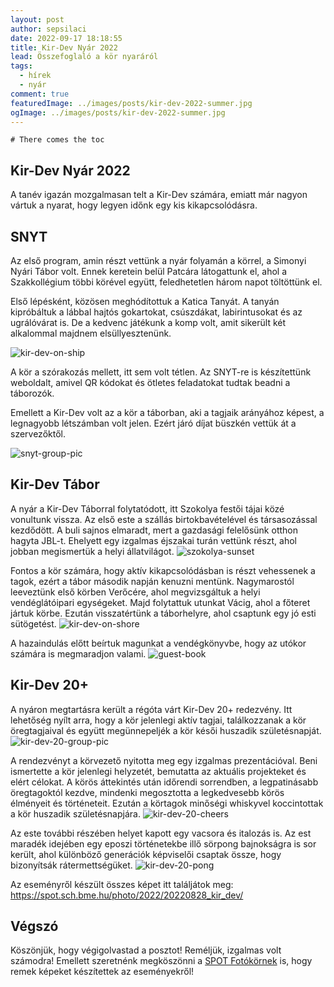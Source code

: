 ```yaml
---
layout: post
author: sepsilaci
date: 2022-09-17 18:18:55
title: Kir-Dev Nyár 2022
lead: Összefoglaló a kör nyaráról
tags:
  - hírek
  - nyár
comment: true
featuredImage: ../images/posts/kir-dev-2022-summer.jpg
ogImage: ../images/posts/kir-dev-2022-summer.jpg
---
```


```toc
# There comes the toc
```

## Kir-Dev Nyár 2022

A tanév igazán mozgalmasan telt a Kir-Dev számára, emiatt már nagyon vártuk a nyarat, hogy legyen időnk egy kis kikapcsolódásra.

## SNYT

Az első program, amin részt vettünk a nyár folyamán a körrel, a Simonyi Nyári Tábor volt. Ennek keretein belül Patcára látogattunk el, ahol a Szakkollégium többi körével együtt, feledhetetlen három napot töltöttünk el.

Első lépésként, közösen meghódítottuk a Katica Tanyát. A tanyán kipróbáltuk a lábbal hajtós gokartokat, csúszdákat, labirintusokat és az ugrálóvárat is. De a kedvenc játékunk a komp volt, amit sikerült két alkalommal majdnem elsüllyesztenünk.

![kir-dev-on-ship](https://warp.sch.bme.hu/images/kir-dev-boat-cropped)

A kör a szórakozás mellett, itt sem volt tétlen. Az SNYT-re is készítettünk weboldalt, amivel QR kódokat és ötletes feladatokat tudtak beadni a táborozók.

Emellett a Kir-Dev volt az a kör a táborban, aki a tagjaik arányához képest, a legnagyobb létszámban volt jelen. Ezért járó díjat büszkén vettük át a szervezőktől.

![snyt-group-pic](https://warp.sch.bme.hu/images/20220709_175453_spot)

## Kir-Dev Tábor

A nyár a Kir-Dev Táborral folytatódott, itt Szokolya festői tájai közé vonultunk vissza.
Az első este a szállás birtokbavételével és társasozással kezdődött. A buli sajnos elmaradt, mert a gazdasági felelősünk otthon hagyta JBL-t. Ehelyett egy izgalmas éjszakai turán vettünk részt, ahol jobban megismertük a helyi állatvilágot.
![szokolya-sunset](https://warp.sch.bme.hu/images/img_0391)

Fontos a kör számára, hogy aktív kikapcsolódásban is részt vehessenek a tagok, ezért a tábor második napján kenuzni mentünk. Nagymarostól leeveztünk első körben Verőcére, ahol megvizsgáltuk a helyi vendéglátóipari egységeket. Majd folytattuk utunkat Vácig, ahol a főteret jártuk körbe. Ezután visszatértünk a táborhelyre, ahol csaptunk egy jó esti sütögetést.
![kir-dev-on-shore](https://warp.sch.bme.hu/images/img_0389)

A hazaindulás előtt beírtuk magunkat a vendégkönyvbe, hogy az utókor számára is megmaradjon valami.
![guest-book](https://warp.sch.bme.hu/images/img_0399)

## Kir-Dev 20+

A nyáron megtartásra került a régóta várt Kir-Dev 20+ redezvény. Itt lehetőség nyílt arra, hogy a kör jelenlegi aktív tagjai, találkozzanak a kör öregtagjaival és együtt megünnepeljék a kör késői huszadik születésnapját.
![kir-dev-20-group-pic](https://spot.sch.bme.hu/photos/2022/20220828_kir_dev/2048/20220828_204609_ppeti.jpg)

A rendezvényt a körvezető nyitotta meg egy izgalmas prezentációval. Beni ismertette a kör jelenlegi helyzetét, bemutatta az aktuális projekteket és elért célokat. A körös áttekintés után időrendi sorrendben, a legpatinásabb öregtagoktól kezdve, mindenki megosztotta a legkedvesebb körös élményeit és történeteit. Ezután a körtagok minőségi whiskyvel koccintottak a kör huszadik születésnapjára.
![kir-dev-20-cheers](https://spot.sch.bme.hu/photos/2022/20220828_kir_dev/2048/20220828_210005_ppeti.jpg)

Az este további részében helyet kapott egy vacsora és italozás is. Az est maradék idejében egy eposzi történetekbe illő sörpong bajnokságra is sor került, ahol különböző generációk képviselői csaptak össze, hogy bizonyítsák rátermettségüket.
![kir-dev-20-pong](https://spot.sch.bme.hu/photos/2022/20220828_kir_dev/2048/20220828_210923_ppeti.jpg)

Az eseményről készült összes képet itt találjátok meg:
https://spot.sch.bme.hu/photo/2022/20220828_kir_dev/

## Végszó

Köszönjük, hogy végigolvastad a posztot! Reméljük, izgalmas volt számodra!
Emellett szeretnénk megköszönni a [SPOT Fotókörnek](https://spot.sch.bme.hu/) is, hogy remek képeket készítettek az eseményekről!
